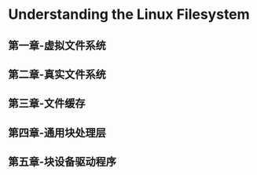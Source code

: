 # Understanding the Linux Filesystem
## 第一章-虚拟文件系统

## 第二章-真实文件系统

## 第三章-文件缓存

## 第四章-通用块处理层

## 第五章-块设备驱动程序
